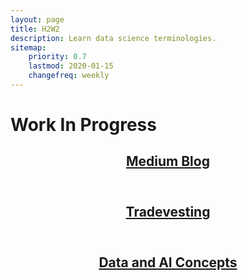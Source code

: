 ```yaml
---
layout: page
title: H2W2
description: Learn data science terminologies.
sitemap:
    priority: 0.7
    lastmod: 2020-01-15
    changefreq: weekly
---
```



# Work In Progress

<article>
    <header>
        <h2><a href="{{ "https://rathi-ankit.medium.com/" }}" class="button">Medium Blog</a></h2>
    </header>
</article>

<article>
    <header>
        <h2><a href="{{ "/tradevesting" | absolute_url }}" class="button">Tradevesting</a></h2>
    </header>
</article>

<article>
    <header>
        <h2><a href="{{ "/data-ai-concepts" | absolute_url }}" class="button">Data and AI Concepts</a></h2>
    </header>
</article>

